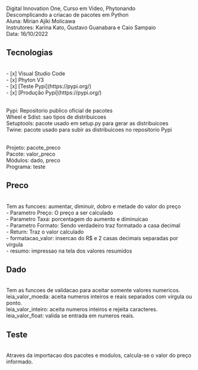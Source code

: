 <p>
<br>  Digital Innovation One, Curso em Video, Phytonando
<br>  Descomplicando a criacao de pacotes em Python
<br>  Aluna: Mirian Ajiki Molicawa
<br>  Instrutores: Karina Kato, Gustavo Guanabara e Caio Sampaio
<br>  Data: 16/10/2022 
</p>

<h2> Tecnologias </h2>
<br> - [x] Visual Studio Code
<br> - [x] Phyton V3 
<br> - [x] [Teste Pypi](https://pypi.org/)
<br> - [x] [Produção Pypi](https://pypi.org/)
</p>

<br> Pypi: Repositorio publico oficial de pacotes
<br> Wheel e Sdist: sao tipos de distribuicoes
<br> Setuptools: pacote usado em setup.py para gerar as distribuicoes
<br> Twine: pacote usado para subir as distribuicoes no repositorio Pypi

</p>

<br> Projeto: pacote_preco
<br> Pacote: valor_preco
<br> Módulos: dado, preco
<br> Programa: teste

</p>

<h2> Preco </h2>
<br> Tem as funcoes: aumentar, diminuir, dobro e metade do valor do preço
<br> - Parametro Preço: O preço a ser calculado
<br> - Parametro Taxa: porcentagem do aumento e diminuicao
<br> - Parametro Formato: Sendo verdadeiro traz formatado a casa decimal
<br> - Return: Traz o valor calculado
<br> - formatacao_valor: insercao do R$ e 2 casas decimais separadas por virgula
<br> - resumo: impressao na tela dos valores resumidos
</p>

<h2> Dado </h2>
<br> Tem as funcoes de validacao para aceitar somente valores numericos.
<br> leia_valor_moeda: aceita numeros inteiros e reais separados com virgula ou ponto. 
<br> leia_valor_inteiro: aceita numeros inteiros e rejeita caracteres.
<br> leia_valor_float: valida se entrada em numeros reais.
</p>

<h2> Teste</h2>
<br> Atraves da importacao dos pacotes e modulos, calcula-se o valor do preço informado.
